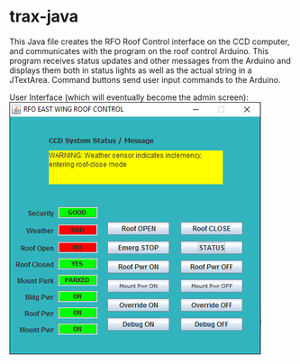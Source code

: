 # trax-java 
This Java file creates the RFO Roof Control interface on the CCD computer, and communicates with the program on the roof control Arduino.  This program receives status updates and other messages from the Arduino and displays them both in status lights as well as the actual string in a JTextArea.  Command buttons send user input commands to the Arduino.

User Interface (which will eventually become the admin screen):
![alt text](https://github.com/votmoa/pics/blob/master/ControllerScreenshot.png "RFO East Wing Roof Control")

